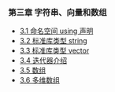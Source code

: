 ### 第三章 字符串、向量和数组

- [3.1 命名空间 using 声明](./section_1.md)
- [3.2 标准库类型 string](./section_2.md)
- [3.3 标准库类型 vector](./section_3.md)
- [3.4 迭代器介绍]()
- [3.5 数组]()
- [3.6 多维数组]()